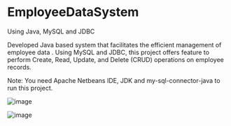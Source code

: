 # EmployeeDataSystem
Using Java, MySQL and JDBC

Developed Java based system that facilitates the efficient management of employee data . Using MySQL and JDBC, this project offers feature to perform Create, Read, Update, and Delete (CRUD) operations on employee records.

Note: You need Apache Netbeans IDE, JDK and my-sql-connector-java  to run this project.

![image](https://github.com/sanchitvk/EmployeeDataSystem/assets/93706461/782deded-5aea-41a9-bb53-41536ab809df)

![image](https://github.com/sanchitvk/EmployeeDataSystem/assets/93706461/d94c9fc0-5af1-42f4-b143-b00e5a966b4d)


